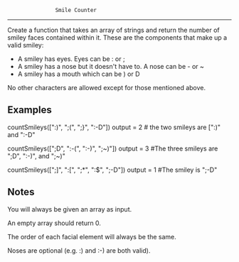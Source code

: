                    Smile Counter
---------------------------------------------------
Create a function that takes an array of strings
and return the number of smiley faces contained
within it. These are the components that make up a
valid smiley:

- A smiley has eyes. Eyes can be : or ;
- A smiley has a nose but it doesn't have to. A
  nose can be - or ~
- A smiley has a mouth which can be ) or D

No other characters are allowed except for those
mentioned above.

Examples
--------
countSmileys([":)", ";(", ";}", ":-D"])
output = 2 # the two smileys are [":)" and ":-D"

countSmileys([";D", ":-(", ":-)", ";~)"])
output = 3 #The three smileys are ";D", ":-)", and ";~)"

countSmileys([";]", ":[", ";*", ":$", ";-D"])
output = 1 #The smiley is ";-D"

Notes
-----
You will always be given an array as input.

An empty array should return 0.

The order of each facial element will always be
the same.

Noses are optional (e.g. :) and :-) are both
valid).